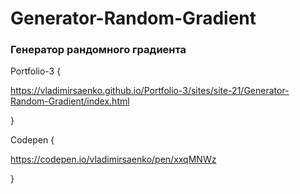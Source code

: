 # Generator-Random-Gradient

### Генератор рандомного градиента

Portfolio-3 {

https://vladimirsaenko.github.io/Portfolio-3/sites/site-21/Generator-Random-Gradient/index.html

}

Codepen {

https://codepen.io/vladimirsaenko/pen/xxqMNWz

}
